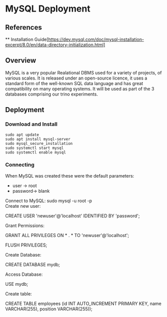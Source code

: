 # MySQL Deployment

## References

** Installation Guide[https://dev.mysql.com/doc/mysql-installation-excerpt/8.0/en/data-directory-initialization.html]

## Overview
MySQL is a very popular Realational DBMS used for a variety of projects, of various scales. It is released under an open-source licence, it uses a standard form of the well-known SQL data language and has great compatibility on many operating systems. It will be used as part of the 3 databases comprising our trino experiments.

## Deployment
### Download and Install
    sudo apt update
    sudo apt install mysql-server
    sudo mysql_secure_installation
    sudo systemctl start mysql
    sudo systemctl enable mysql
### Connecting   

When MySQL was created these were the default parameters:

* user → root
* password→ blank

Connect to MySQL:
    sudo mysql -u root -p    
Create new user:

CREATE USER 'newuser'@'localhost' IDENTIFIED BY 'password'; 

Grant Permissions:

GRANT ALL PRIVILEGES ON * . * TO 'newuser'@'localhost';

FLUSH PRIVILEGES;

Create Database:

CREATE DATABASE mydb;

Access Database:

USE mydb;

Create table:

CREATE TABLE employees (id INT AUTO_INCREMENT PRIMARY KEY, name VARCHAR(255), position VARCHAR(255));


